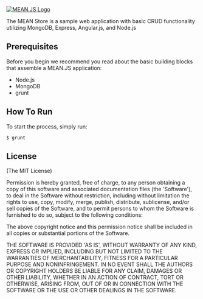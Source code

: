 [![MEAN.JS Logo](http://meanjs.org/img/logo-small.png)](http://meanjs.org/)


The MEAN Store is a sample web application with basic CRUD functionality utilizing MongoDB, Express, Angular.js, and Node.js

## Prerequisites
Before you begin we recommend you read about the basic building blocks that assemble a MEAN.JS application: 
* Node.js
* MongoDB
* grunt


## How To Run

To start the process, simply run:
```
$ grunt
```

## License
(The MIT License)

Permission is hereby granted, free of charge, to any person obtaining
a copy of this software and associated documentation files (the
'Software'), to deal in the Software without restriction, including
without limitation the rights to use, copy, modify, merge, publish,
distribute, sublicense, and/or sell copies of the Software, and to
permit persons to whom the Software is furnished to do so, subject to
the following conditions:

The above copyright notice and this permission notice shall be
included in all copies or substantial portions of the Software.

THE SOFTWARE IS PROVIDED 'AS IS', WITHOUT WARRANTY OF ANY KIND,
EXPRESS OR IMPLIED, INCLUDING BUT NOT LIMITED TO THE WARRANTIES OF
MERCHANTABILITY, FITNESS FOR A PARTICULAR PURPOSE AND NONINFRINGEMENT.
IN NO EVENT SHALL THE AUTHORS OR COPYRIGHT HOLDERS BE LIABLE FOR ANY
CLAIM, DAMAGES OR OTHER LIABILITY, WHETHER IN AN ACTION OF CONTRACT,
TORT OR OTHERWISE, ARISING FROM, OUT OF OR IN CONNECTION WITH THE
SOFTWARE OR THE USE OR OTHER DEALINGS IN THE SOFTWARE.
